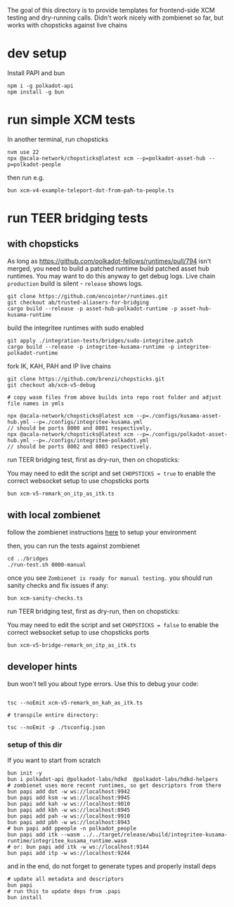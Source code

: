 The goal of this directory is to provide templates for frontend-side XCM testing and dry-running calls.
Didn't work nicely with zombienet so far, but works with chopsticks against live chains

# dev setup

Install PAPI and bun

```
npm i -g polkadot-api
npm install -g bun
```

# run simple XCM tests

In another terminal, run chopsticks

```
nvm use 22
npx @acala-network/chopsticks@latest xcm --p=polkadot-asset-hub --p=polkadot-people
```

then run e.g.

```
bun xcm-v4-example-teleport-dot-from-pah-to-people.ts 
```

# run TEER bridging tests

## with chopsticks

As long as https://github.com/polkadot-fellows/runtimes/pull/794 isn't merged, you need to build a patched runtime
build patched asset hub runtimes. You may want to do this anyway to get debug logs. Live chain `production` build is
silent - `release` shows logs.

```
git clone https://github.com/encointer/runtimes.git
git checkout ab/trusted-aliasers-for-bridging
cargo build --release -p asset-hub-polkadot-runtime -p asset-hub-kusama-runtime
```

build the integritee runtimes with sudo enabled

```
git apply ./integration-tests/bridges/sudo-integritee.patch
cargo build --release -p integritee-kusama-runtime -p integritee-polkadot-runtime
```

fork IK, KAH, PAH and IP live chains

```
git clone https://github.com/brenzi/chopsticks.git
git checkout ab/xcm-v5-debug

# copy wasm files from above builds into repo root folder and adjust file names in ymls

npx @acala-network/chopsticks@latest xcm --p=./configs/kusama-asset-hub.yml --p=./configs/integritee-kusama.yml
// should be ports 8000 and 8001 respectively.
npx @acala-network/chopsticks@latest xcm --p=./configs/polkadot-asset-hub.yml --p=./configs/integritee-polkadot.yml
// should be ports 8002 and 8003 respectively.
```

run TEER bridging test, first as dry-run, then on chopsticks:

You may need to edit the script and set `CHOPSTICKS = true` to enable the correct websocket setup to use chopsticks
ports

```
bun xcm-v5-remark_on_itp_as_itk.ts
```

## with local zombienet

follow the zombienet instructions [here](../bridges/README.md) to setup your environment

then, you can run the tests against zombienet

```
cd ../bridges
./run-test.sh 0000-manual
```

once you see `Zombienet is ready for manual testing.` you should run sanity checks and fix issues if any:

```
bun xcm-sanity-checks.ts
```

run TEER bridging test, first as dry-run, then on chopsticks:

You may need to edit the script and set `CHOPSTICKS = false` to enable the correct websocket setup to use chopsticks
ports

```
bun xcm-v5-bridge-remark_on_itp_as_itk.ts
```

## developer hints

bun won't tell you about type errors. Use this to debug your code:

```

tsc --noEmit xcm-v5-remark_on_kah_as_itk.ts

# transpile entire directory:

tsc --noEmit -p ./tsconfig.json

```

### setup of this dir

If you want to start from scratch

```
bun init -y
bun i polkadot-api @polkadot-labs/hdkd  @polkadot-labs/hdkd-helpers
# zombienet uses more recent runtimes, so get descriptors from there
bun papi add dot -w ws://localhost:9942
bun papi add ksm -w ws://localhost:9945
bun papi add kah -w ws://localhost:9010
bun papi add kbh -w ws://localhost:8945
bun papi add pah -w ws://localhost:9910
bun papi add pbh -w ws://localhost:8943
# bun papi add ppeople -n polkadot_people
bun papi add itk --wasm ../../target/release/wbuild/integritee-kusama-runtime/integritee_kusama_runtime.wasm 
# or: bun papi add itk -w ws://localhost:9144
bun papi add itp -w ws://localhost:9244
```

and in the end, do not forget to generate types and properly install deps

```
# update all metadata and descriptors
bun papi
# run this to update deps from .papi
bun install
```
